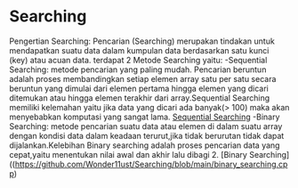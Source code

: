 # Searching

Pengertian Searching:
Pencarian (Searching) merupakan tindakan untuk mendapatkan suatu data dalam kumpulan data berdasarkan satu kunci (key) atau acuan data.
terdapat 2 Metode Searching yaitu:
-Sequential Searching:
metode pencarian yang paling mudah. Pencarian beruntun adalah proses membandingkan setiap elemen array satu per satu secara beruntun yang dimulai dari elemen pertama hingga elemen yang dicari ditemukan atau hingga elemen terakhir dari array.Sequential Searching memiliki kelemahan yaitu jika data yang dicari ada banyak(> 100) maka akan menyebabkan komputasi yang sangat lama.
[Sequential Searching](https://github.com/Wonder11ust/Searching/blob/main/binary_searching.cpp)
-Binary Searching:
metode pencarian suatu data atau elemen di dalam suatu array dengan kondisi data dalam keadaan terurut,jika tidak berurutan tidak dapat dijalankan.Kelebihan Binary searching adalah proses pencarian data yang cepat,yaitu menentukan nilai awal dan akhir lalu dibagi 2.
[Binary Searching]((https://github.com/Wonder11ust/Searching/blob/main/binary_searching.cpp)
